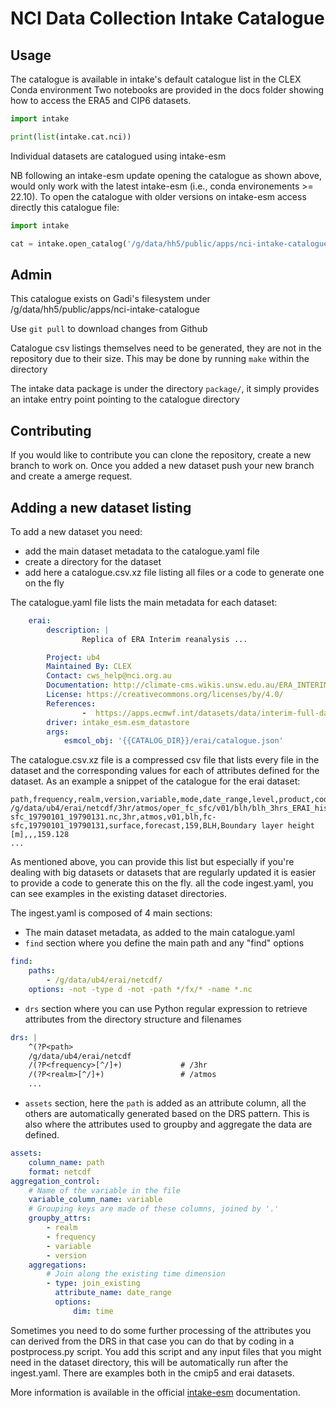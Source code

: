 # NCI Data Collection Intake Catalogue

## Usage

The catalogue is available in intake's default catalogue list in the CLEX Conda
environment
Two notebooks are provided in the docs folder showing how to access the ERA5 and CIP6 datasets.  

```python
import intake

print(list(intake.cat.nci))
```

Individual datasets are catalogued using intake-esm

NB following an intake-esm update opening the catalogue as shown above, would only work with the latest intake-esm (i.e., conda environements >= 22.10).
To open the catalogue with older versions on intake-esm access directly this catalogue file:

```python
import intake

cat = intake.open_catalog('/g/data/hh5/public/apps/nci-intake-catalogue/catalogue.yaml')
```

## Admin

This catalogue exists on Gadi's filesystem under /g/data/hh5/public/apps/nci-intake-catalogue

Use `git pull` to download changes from Github

Catalogue csv listings themselves need to be generated, they are not in the
repository due to their size. This may be done by running `make` within the
directory

The intake data package is under the directory `package/`, it simply provides
an intake entry point pointing to the catalogue directory


## Contributing

If you would like to contribute you can clone the repository, create a new branch to work on. Once you added a new dataset push your new branch and create a amerge request.

## Adding a new dataset listing 

To add a new dataset you need:

* add the main dataset metadata to the catalogue.yaml file
* create a directory for the dataset
* add here a catalogue.csv.xz file listing all files or a code to generate one on the fly

The catalogue.yaml file lists the main metadata for each dataset:

```yaml
    erai:
        description: |
                Replica of ERA Interim reanalysis ... 

        Project: ub4
        Maintained By: CLEX
        Contact: cws_help@nci.org.au
        Documentation: http://climate-cms.wikis.unsw.edu.au/ERA_INTERIM
        License: https://creativecommons.org/licenses/by/4.0/
        References:
                -  https://apps.ecmwf.int/datasets/data/interim-full-daily/licence/
        driver: intake_esm.esm_datastore
        args:
            esmcol_obj: '{{CATALOG_DIR}}/erai/catalogue.json' 
```

The catalogue.csv.xz file is a compressed csv file that lists every file in the dataset and the corresponding values for each of attributes defined for the dataset.
As an example a snippet of the catalogue for the erai dataset:

```csv
path,frequency,realm,version,variable,mode,date_range,level,product,code,ecmwf_name,long_name,standard_name,cell_methods,parameter
/g/data/ub4/erai/netcdf/3hr/atmos/oper_fc_sfc/v01/blh/blh_3hrs_ERAI_historical_fc-sfc_19790101_19790131.nc,3hr,atmos,v01,blh,fc-sfc,19790101_19790131,surface,forecast,159,BLH,Boundary layer height [m],,,159.128
...
```

As mentioned above, you can provide this list but especially if you're dealing with big datasets or datasets that are regularly updated it is easier to provide a code to generate this on the fly.
all the code ingest.yaml, you can see examples in the existing dataset directories.

The ingest.yaml is composed of 4 main sections:
* The main dataset metadata, as added to the main catalogue.yaml
* `find` section where you define the main path and any "find" options

```yaml
find:
    paths:
        - /g/data/ub4/erai/netcdf/
    options: -not -type d -not -path */fx/* -name *.nc
```

* `drs` section where you can use Python regular expression to retrieve attributes from the directory structure and filenames
```yaml
drs: |
    ^(?P<path>
    /g/data/ub4/erai/netcdf
    /(?P<frequency>[^/]+)             # /3hr
    /(?P<realm>[^/]+)                 # /atmos
    ...
```
 
* `assets` section, here the `path` is added as an attribute column, all the others are automatically generated based on the DRS pattern. This is also where the attributes used to groupby and aggregate the data are defined.

```yaml
assets:
    column_name: path
    format: netcdf
aggregation_control:
    # Name of the variable in the file
    variable_column_name: variable
    # Grouping keys are made of these columns, joined by '.'
    groupby_attrs:
        - realm
        - frequency
        - variable
        - version
    aggregations:
        # Join along the existing time dimension
        - type: join_existing
          attribute_name: date_range
          options:
              dim: time
```

Sometimes you need to do some further processing of the attributes you can derived from the DRS in that case you can do that by coding in a postprocess.py script. You add this script and any input files that you might need in the dataset directory, this will be automatically run after the ingest.yaml. There are examples both in the cmip5 and erai datasets. 

More information is available in the official [intake-esm](https://intake-esm.readthedocs.io/en/latest/) documentation.
